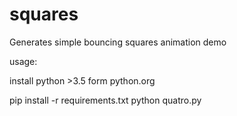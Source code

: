# squares
Generates simple bouncing squares animation demo

usage:

install python >3.5 form python.org
  
pip install -r requirements.txt
python quatro.py
